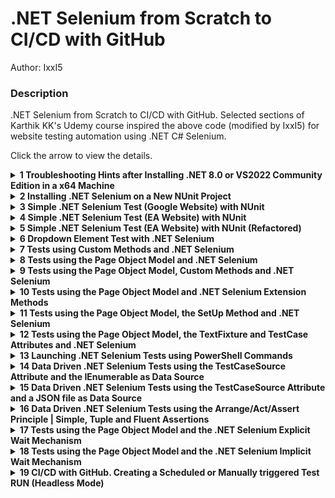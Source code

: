 # .NET Selenium from Scratch to CI/CD with GitHub

Author: IxxI5

### Description

.NET Selenium from Scratch to CI/CD with GitHub. Selected sections of Karthik KK's Udemy course inspired the above code (modified by IxxI5) for website testing automation using .NET C# Selenium.

Click the arrow to view the details.
<details>
<summary><b>1 Troubleshooting Hints after Installing .NET 8.0 or VS2022 Community Edition in a x64 Machine</b></summary>

- Step 1: Open the Developer PowerShell in VS2022 and type: 
  **setx DOTNET_ROOT "C:\Program Files\dotnet"**
- Step 2: Restart VS2022. Open the Developer PowerShell in VS2022 and type: 
  **dotnet --info** 
- Step 3: ATTENTION! IF the above typed command is not recognized then, delete the dotnet folder under **Program Files (x86)**
- Step 4: RESTART VS2022. Repeat Step 2

Note: As long as VS2022 and.NET are available without issues, ignore this step.
</details>

<details>
<summary><b>2 Installing .NET Selenium on a New NUnit Project</b></summary>

- CREATE a new NUnit Cross platform project
- SOLUTION EXPLORER: Double click click on solution -> Dependencies are visible (Analyzers, Frameworks, 
  Packages)
- RIGHT CLICK: on Dependencies -> Manage NU Packages
- SEARCH for and INSTALL: Selenium.WebDriver (> 107M Downloads)
- CHECK: Dependencies -> Packages -> Selenium.WebDriver (4.22.0 or later)
- TEST EXPLORER: View -> Test Explorer
- TEST EXPLORER: Select the icon with the chemical bottle to see the list of tests (IF NOT VISIBLE, 
  read below this line)
- CLICK ON: .sln file -> List of Tests becomes available e.g. Test1, Test2..etc

Note: This step applies not to the current project but to creating a new one from scratch.
</details>

<details>
<summary><b>3 Simple .NET Selenium Test (Google Website) with NUnit</b></summary>

- Test: UnitTest1.Test1() Google Search Basic Test (https://www.google.com/). Searching Test.

- Keywords: IWebDriver, ChromeDriver, Navigate, GoToUrl, Manage, Maximize, FindElement, By.Id, By.Name, 
SendKeys  
</details>

<details>
<summary><b>4 Simple .NET Selenium Test (EA Website) with NUnit</b></summary>

- Test: UnitTest1.Test2(). EA Website Basic Test (http://eaapp.somee.com/). Sign In Test.

- Keywords: IWebDriver, ChromeDriver, Navigate, GoToUrl, Manage, Maximize, FindElement, By.Id, By.Name, 
SendKeys 
</details>

<details>
<summary><b>5 Simple .NET Selenium Test (EA Website) with NUnit (Refactored)</b></summary>

- Test: UnitTest1.Test3(). EA Website Basic Test (http://eaapp.somee.com/). 

- Keywords: IWebDriver, ChromeDriver, Navigate, GoToUrl, Manage, Maximize, FindElement, By.Id, By.Name, 
SendKeys  
</details>

<details>
<summary><b>6 Dropdown Element Test with .NET Selenium</b></summary>

- Test: UnitTest1.Test4(). EA Website Basic Test (http://eaapp.somee.com/). Dropdown Element Test.

- Prerequisites: Selenium.Support library should be preinstalled -> Dependecies -> Manage NuGet Packages

- Keywords: IWebDriver, ChromeDriver, Navigate, GoToUrl, Manage, Maximize, FindElement, By.Id, By.Name, 
By.ClassName, SendKeys, Click, LinkText, FindElements, IList<IWebElement>, SelectElement, 
SelectByIndex
</details>

<details>
<summary><b>7 Tests using Custom Methods and .NET Selenium</b></summary>

- Test: UnitTest1.Test5(). EA Website Basic Test (http://eaapp.somee.com/). Creating/Invoking Custom 
Methods.

- Prerequisites: A separate public class e.g. SeleniumCustomMethods, having public static methods e.g. Click() 
should be available.

- Usage: e.g. SeleniumCustomMethods.Click(driver, By.Id("loginLink"))

- Keywords: SeleniumCustomMethods.Click, SeleniumCustomMethods.EnterText, SeleniumCustomMethods.SelectDropDown
</details>

<details>
<summary><b>8 Tests using the Page Object Model and .NET Selenium</b></summary>

- Test: UnitTest1.Test6(). EA Website Test using the Page Object Model (LoginPage.cs).

- Prerequisites: Page Object Model, also known as POM, is a design pattern in Selenium that creates an object 
repository for storing all web elements. It helps reduce code duplication and improves test case 
maintenance. In Page Object Model, consider each web page of an application as a class file e.g. 
LoginPage.

- Keywords: IWebDriver, IWebElement, FindElement
</details>

<details>
<summary><b>9 Tests using the Page Object Model, Custom Methods and .NET Selenium</b></summary>

- Test: UnitTest1.Test7(). EA Website Test using the Page Object Model (LoginPage.cs).

- Prerequisites: Page Object Model, also known as POM, is a design pattern in Selenium that creates an object 
repository for storing all web elements. It helps reduce code duplication and improves test case 
maintenance. In Page Object Model, consider each web page of an application as a class file e.g. 
LoginPage.

- Keywords: IWebDriver, IWebElement, FindElement, SeleniumCustomMethods
</details>

<details>
<summary><b>10 Tests using the Page Object Model and .NET Selenium Extension Methods</b></summary>

- Test: UnitTest1.Test8(). EA Website Test using the Page Object Model (LoginPage.cs).

- Prerequisites: Page Object Model, also known as POM, is a design pattern in Selenium that creates an object 
repository for storing all web elements. It helps reduce code duplication and improves test case 
maintenance. In Page Object Model, consider each web page of an application as a class file e.g. 
LoginPage. A separate public class e.g. SeleniumExtensionMethods, having public static methods extending the 
Selenium class e.g. Submit(), should be available.

- Keywords: IWebDriver, IWebElement, FindElement, SeleniumExtensionMethods
</details>

<details>
<summary><b>11 Tests using the Page Object Model, the SetUp Method and .NET Selenium</b></summary>

- Test: UnitTest2.Test1(). EA Website Test using the Page Object Model and the SetUp Method.

- Prerequisites: The SetUp method holds the initialization of the test as the WebDriver along with the initial 
actions that are common in all Tests under the e.g. UnitTest2.cs.
</details>

<details>
<summary><b>12 Tests using the Page Object Model, the TextFixture and TestCase Attributes and .NET Selenium</b></summary>

- Test: UnitTest3.Test1(), UnitTest3.Test2().  EA Website Test using the Page Object Model, the TextFixture 
and TestCase Attributes.

- Keywords: TestFixture, Author, Category, TestCase
</details>

<details>
<summary><b>13 Launching .NET Selenium Tests using PowerShell Commands</b></summary>

- To run all tests: 

  <b>dotnet test</b> 

- To run Test5 of UnitTest1.cs only:

  <b>dotnet test --filter "FullyQualifiedName~DotnetSelenium.Tests.UnitTest1.Test5"</b>  

- To run all tests in UnitTest3:

  <b>dotnet test --filter "FullyQualifiedName~DotnetSelenium.Tests.UnitTest3"</b>  

- To run all tests of the project having category "smoke":

  <b>dotnet test --filter "Category=smoke"</b>  

- To run all tests of the UnitTest3 having category "smoke":

  <b>dotnet test --filter "FullyQualifiedName~DotnetSelenium.Tests.UnitTest3&Category=smoke"</b>
</details>

<details>
<summary><b>14 Data Driven .NET Selenium Tests using the TestCaseSource Attribute and the IEnumerable as Data Source</b></summary>

- Test: UnitTest4.Test1(). EA Website Data Driven Test using the TestCaseSource Attribute and the 
IEnumerable<LoginModel> Login as data source.

- Keywords: IEnumerable
</details>

<details>
<summary><b>15 Data Driven .NET Selenium Tests using the TestCaseSource Attribute and a JSON file as Data Source</b></summary>

- Test: UnitTest4.Test2(). EA Website Data Driven Test using the TestCaseSource Attribute and a JSON file 
as Data Source.
</details>

<details>
<summary><b>16 Data Driven .NET Selenium Tests using the Arrange/Act/Assert Principle | Simple, Tuple and Fluent Assertions</b></summary>

- Test: UnitTest4.Test3(), UnitTest4.Test5(), UnitTest4.Test6(). EA Website Data Driven Test using the 
Arrange/Act/Assert Principle | Simple, Tuple and Fluent Assertions.

- Keywords: Assert.That, Should().BeTrue()
</details>

<details>
<summary><b>17 Tests using the Page Object Model and the .NET Selenium Explicit Wait Mechanism</b></summary>

- Test: UnitTest5.Test1(). EA Website Test using the Page Object Model and the Explicit Wait Mechanism for a
less fragile UI Test Code.
- LoginPageRefactored class:
  a. **WaitWebElement** (Custom Method) utilizes the Selenium WebDriverWait class and applies to each IWebElement on demand. 
  b. **Tag** class is located in the same class file (LoginPageRefactored) having all the tag string designations for the Login Page.

- Keywords: WebDriverWait (see LoginPageRefactored class), WaitWebElement (see LoginPageRefactored class), TestFixture
</details>

<details>
<summary><b>18 Tests using the Page Object Model and the .NET Selenium Implicit Wait Mechanism</b></summary>

- Test: UnitTest5.Test1(). EA Website Test using the Page Object Model and the Implicit Wait Mechanism for a
less fragile UI Test Code.

- Keywords: Timeouts, ImplicitWait, TestFixture
</details>

<details>
<summary><b>19 CI/CD with GitHub. Creating a Scheduled or Manually triggered Test RUN (Headless Mode)</b></summary>

- Test: UnitTest5.Test1(). EA Website Test using the Page Object Model and Selenium Headless Mode.
- UnitTest5.SetUp(): We add the browser option for Headless Mode.
- GitHub -> Project Repository -> Actions -> scroll down to Continuous Integration -> select .NET and press Configure.
- YML File -> Clear the content and paste the following:

```
# This workflow will build a .NET project
# For more information see: https://docs.github.com/en/actions/automating-builds-and-tests/building-and-testing-net

name: NUnit Tests using .NET Selenium

on:
  workflow_dispatch:
  schedule:
    - cron: '0 0 * * *'  # This cron syntax means "at midnight UTC"
  # push:
  #   branches:
  #     - main  # This keeps the workflow running on every commit to the main branch (if needed)
  # pull_request:
  #   branches:
  #     - main  # This keeps the workflow running on every pull request to the main branch (if needed)

jobs:
  build:

    runs-on: ubuntu-latest

    steps:
    - uses: actions/checkout@v4
    - name: Setup .NET
      uses: actions/setup-dotnet@v4
      with:
        dotnet-version: 8.0.x

    - name: Restore dependencies
      run: dotnet restore

    - name: Build
      run: dotnet build --no-restore

    - name: Tests using .NET Selenium Headless Mode
      run: dotnet test --filter "FullyQualifiedName~DotnetSelenium.Tests.UnitTest5" 
```

- Actions -> On the left, select "NUnit Tests using .NET Selenium". The following actions are available:
  a. Manual RUN -> Run Workflow
  b. Scheduled RUN -> On 00:00 at every midnight UTC, UnitTest5 will run automatically (no user action is required)

- Keywords: ChromeOptions, AddArgument, SetUp
</details>


